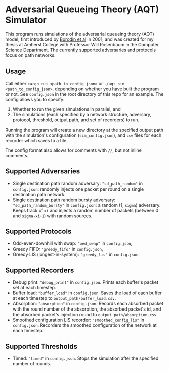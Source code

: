 # Adversarial Queueing Theory (AQT) Simulator

This program runs simulations of the adversarial queueing theory (AQT) model, first introduced by
[Borodin et al](https://www.cs.cornell.edu/home/kleinber/stoc96-aqt.pdf) in 2001, and was created
for my thesis at Amherst College with Professor Will Rosenbaum in the Computer Science Department.
The currently supported adversaries and protocols focus on path networks.

## Usage

Call either `cargo run <path_to_config_json>` or `./aqt_sim <path_to_config_json>`, depending on
whether you have built the program or not. See `config.json` in the root directory of this repo
for an example. The config allows you to specify:
1. Whether to run the given simulations in parallel, and
2. The simulations (each specified by a network structure, adversary, protocol, threshold, output
path, and set of recorders) to run.

Running the program will create a new directory at the specified output path with the simulation's
configuration (`sim_config.json`), and `csv` files for each recorder which saves to a file.

The config format also allows for comments with `//`, but not inline comments.

## Supported Adversaries
- Single destination path random adversary: `"sd_path_random"` in `config.json`: randomly injects
one packet per round on a single destination path network.
- Single destination path random bursty adversary: `"sd_path_random_bursty"` in `config.json`:
a random (1, `sigma`) adversary. Keeps track of `xi` and injects a random number of packets 
(between 0 and `sigma-xi+1`) with random sources.

## Supported Protocols
- Odd-even-downhill with swap: `"oed_swap"` in `config.json`,
- Greedy FIFO: `"greedy_fifo"` in `config.json`,
- Greedy LIS (longest-in-system): `"greedy_lis"` in `config.json`.

## Supported Recorders
- Debug print: `"debug_print"` in `config.json`. Prints each buffer's packet set at each
timestep.
- Buffer load: `"buffer_load"` in `config.json`. Saves the load of each buffer at each timestep
to `output_path/buffer_load.csv`.
- Absorption: `"absorption"` in `config.json`. Records each absorbed packet with the round number
of the absorption, the absorbed packet's id, and the absorbed packet's injection round to
`output_path/absorption.csv`.
- Smoothed configuration LIS recorder: `"smoothed_config_lis"` in `config.json`. Recorders the 
smoothed configuration of the network at each timestep.

## Supported Thresholds
- Timed: `"timed"` in `config.json`. Stops the simulation after the specified number of rounds.

